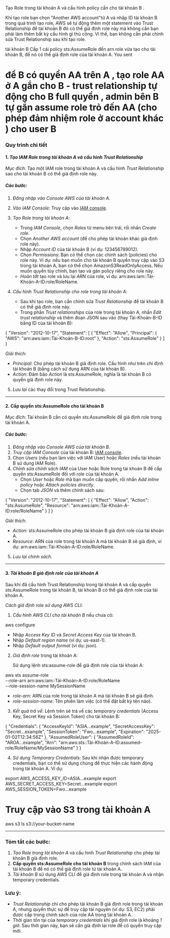 Tạo Role trong tài khoản A và cấu hình policy cần  cho tài khoản B  .

Khi tạo role  bạn chọn "Another AWS account"từ A  và nhập ID tài khoản B trong quá trình tạo role, AWS sẽ tự động thêm một statement vào Trust Relationship để tài khoản B đó có thể giả định role này mà không cần bạn phải làm thêm bất kỳ cấu hình gì thủ công. Vì thế, bạn không cần phải chỉnh sửa Trust Relationship sau khi tạo role.

tài khoản B Cấp 1 cái policy sts:AssumeRole đến arn  role vừa tạo  cho tài khoản B,  để nó có thể giả định role của tài khoản A.
You sent

# để B có quyền AA trên A , tạo role AA ở A gắn cho B - trust relationship tự động cho B full quyền , admin bên B tự gắn assume role trỏ đến AA (cho phép đảm nhiệm role ở account khác ) cho user B

### Quy trình chi tiết

#### 1. *Tạo IAM Role trong tài khoản A và cấu hình Trust Relationship*

*Mục đích*: Tạo một IAM role trong tài khoản A và cấu hình *Trust Relationship* sao cho tài khoản B có thể giả định role này.

##### Các bước:

1. *Đăng nhập vào Console AWS của tài khoản A*.
2. *Vào IAM Console*: Truy cập vào [IAM console](https://console.aws.amazon.com/iam/).
3. *Tạo Role trong tài khoản A*:
   - Trong *IAM Console*, chọn *Roles* từ menu bên trái, rồi nhấn *Create role*.
   - Chọn *Another AWS account* (để cho phép tài khoản khác giả định role này).
   - Nhập *Account ID* của tài khoản B (ví dụ: 123456789012).
   - *Chọn Permissions*: Bạn có thể chọn các chính sách (policies) cho role này. Ví dụ: nếu bạn muốn cho tài khoản B quyền truy cập vào S3 trong tài khoản A, bạn có thể chọn AmazonS3ReadOnlyAccess. Nếu muốn quyền tùy chỉnh, bạn tạo và gán policy riêng cho role này.
   - *Hoàn tất* tạo role và lưu lại *ARN* của role, ví dụ: arn:aws:iam::Tài-Khoản-A-ID:role/RoleName.

4. *Cấu hình Trust Relationship cho role trong tài khoản A*:
   - Sau khi tạo role, bạn cần chỉnh sửa *Trust Relationship* để tài khoản B có thể giả định role này.
   - Trong phần *Trust relationships* của role trong tài khoản A, nhấn *Edit trust relationship* và thêm đoạn JSON sau vào (thay Tài-Khoản-B-ID bằng ID của tài khoản B):

   
{
"Version": "2012-10-17",
"Statement": [
{
"Effect": "Allow",
"Principal": {
"AWS": "arn:aws:iam::Tài-Khoản-B-ID:root"
},
"Action": "sts:AssumeRole"
}
]
}

   *Giải thích*:
   - *Principal*: Cho phép tài khoản B giả định role. Cấu hình như trên chỉ định tài khoản B (bằng cách sử dụng ARN của tài khoản B).
   - *Action*: Đảm bảo *Action* là sts:AssumeRole, nghĩa là tài khoản B có quyền giả định role này.

5. *Lưu lại* các thay đổi trong Trust Relationship.

---

#### 2. **Cấp quyền sts:AssumeRole cho tài khoản B**

*Mục đích*: Tài khoản B cần có quyền sts:AssumeRole để giả định role trong tài khoản A.

##### Các bước:

1. *Đăng nhập vào Console AWS của tài khoản B*.
2. *Truy cập IAM Console* của tài khoản B: [IAM console](https://console.aws.amazon.com/iam/).
3. Chọn *Users* (nếu bạn làm việc với IAM User) hoặc *Roles* (nếu tài khoản B sử dụng IAM Role).
4. *Chỉnh sửa chính sách IAM* của User hoặc Role trong tài khoản B để cấp quyền sts:AssumeRole đối với role của tài khoản A.
   - Chọn *User* hoặc *Role* mà bạn muốn cấp quyền, rồi nhấn *Add inline policy* hoặc *Attach policies directly*.
   - Chọn tab *JSON* và thêm chính sách sau:

   
{
"Version": "2012-10-17",
"Statement": [
{
"Effect": "Allow",
"Action": "sts:AssumeRole",
"Resource": "arn:aws:iam::Tài-Khoản-A-ID:role/RoleName"
}
]
}

   *Giải thích*:
   - *Action*: sts:AssumeRole cho phép tài khoản B giả định role của tài khoản A.
   - *Resource*: ARN của role trong tài khoản A mà tài khoản B sẽ giả định, ví dụ: arn:aws:iam::Tài-Khoản-A-ID:role/RoleName.

5. *Lưu lại chính sách*.

---

#### 3. *Tài khoản B giả định role của tài khoản A*

Sau khi đã cấu hình Trust Relationship trong tài khoản A và cấp quyền sts:AssumeRole trong tài khoản B, tài khoản B có thể giả định role của tài khoản A.

*Cách giả định role sử dụng AWS CLI*:

1. *Cấu hình AWS CLI cho tài khoản B* nếu chưa có:

   
aws configure

   - Nhập *Access Key ID* và *Secret Access Key* của tài khoản B.
   - Nhập *Default region name* (ví dụ: us-east-1).
   - Nhập *Default output format* (ví dụ: json).

2. *Giả định role* trong tài khoản A:

   Sử dụng lệnh sts:assume-role để giả định role của tài khoản A:

   
aws sts assume-role \
--role-arn arn:aws:iam::Tài-Khoản-A-ID:role/RoleName \
--role-session-name MySessionName

   - *role-arn*: ARN của role trong tài khoản A mà tài khoản B sẽ giả định.
   - *role-session-name*: Tên phiên làm việc (có thể đặt bất kỳ tên nào).

3. *Kết quả trả về*: Lệnh trên sẽ trả về các *temporary credentials* (Access Key, Secret Key và Session Token) cho tài khoản B:

   
{
"Credentials": {
"AccessKeyId": "ASIA...example",
"SecretAccessKey": "Secret...example",
"SessionToken": "Fwo...example",
"Expiration": "2025-01-02T12:34:56Z"
},
"AssumedRoleUser": {
"AssumedRoleId": "AROA...example",
"Arn": "arn:aws:sts::Tài-Khoản-A-ID:assumed-role/RoleName/MySessionName"
}
}

4. *Sử dụng Temporary Credentials*: Sau khi nhận được temporary credentials, bạn có thể sử dụng chúng để thực hiện các hành động trong tài khoản A. Ví dụ:

   
export AWS_ACCESS_KEY_ID=ASIA...example
export AWS_SECRET_ACCESS_KEY=Secret...example
export AWS_SESSION_TOKEN=Fwo...example

# Truy cập vào S3 trong tài khoản A
aws s3 ls s3://your-bucket-name

---

### Tóm tắt các bước:

1. *Tạo Role trong tài khoản A* và cấu hình *Trust Relationship* cho phép tài khoản B giả định role.
2. **Cấp quyền sts:AssumeRole cho tài khoản B** trong chính sách IAM của tài khoản B để nó có thể giả định role từ tài khoản A.
3. *Tài khoản B* sử dụng AWS CLI để giả định role trong tài khoản A và nhận temporary credentials.

### Lưu ý:
- *Trust Relationship* chỉ cho phép tài khoản B giả định role trong tài khoản A, nhưng quyền thực sự để truy cập tài nguyên (ví dụ: S3, EC2) phải được cấp trong chính sách của role AA trong tài khoản A.
- Thời gian tồn tại của *temporary credentials* khi giả định role là khoảng *1 giờ*. Sau thời gian này, bạn sẽ cần giả định lại role để có quyền truy cập mới.
